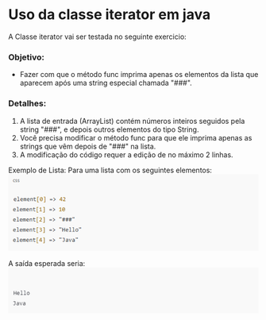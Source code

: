 # Uso da classe iterator em java

A Classe iterator vai ser testada no seguinte exercicio:

### Objetivo:
- Fazer com que o método func imprima apenas os elementos da lista que aparecem após uma string especial chamada "###".

### Detalhes:
1. A lista de entrada (ArrayList) contém números inteiros seguidos pela string "###", e depois outros elementos do tipo String.
2. Você precisa modificar o método func para que ele imprima apenas as strings que vêm depois de "###" na lista.
3. A modificação do código requer a edição de no máximo 2 linhas.

Exemplo de Lista: Para uma lista com os seguintes elementos:\
![imagem/imagem1.png](imagem/imagem1.png)

A saída esperada seria:\
![imagem/imagem2.png](imagem/imagem2.png)


